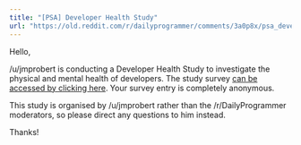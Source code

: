 ```yaml
---
title: "[PSA] Developer Health Study"
url: "https://old.reddit.com/r/dailyprogrammer/comments/3a0p8x/psa_developer_health_study/"
---
```


Hello,

/u/jmprobert is conducting a Developer Health Study to investigate the physical and mental health of developers. The study survey [can be accessed by clicking here](https://jmprobert.typeform.com/to/LucWmI). Your survey entry is completely anonymous.

This study is organised by /u/jmprobert rather than the /r/DailyProgrammer moderators, so please direct any questions to him instead.

Thanks!